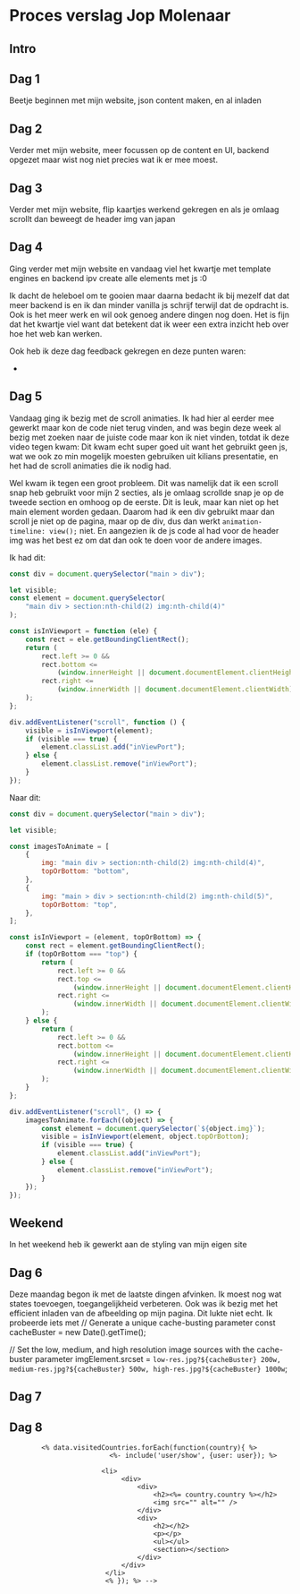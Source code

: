 # Proces verslag Jop Molenaar

## Intro

## Dag 1

Beetje beginnen met mijn website, json content maken, en al inladen

## Dag 2

Verder met mijn website, meer focussen op de content en UI, backend opgezet maar wist nog niet precies wat ik er mee moest.

## Dag 3

Verder met mijn website, flip kaartjes werkend gekregen en als je omlaag scrollt dan beweegt de header img van japan

## Dag 4

Ging verder met mijn website en vandaag viel het kwartje met template engines en backend ipv create alle elements met js :0

Ik dacht de heleboel om te gooien maar daarna bedacht ik bij mezelf dat dat meer backend is en ik dan minder vanilla js schrijf terwijl dat de opdracht is. Ook is het meer werk en wil ook genoeg andere dingen nog doen. Het is fijn dat het kwartje viel want dat betekent dat ik weer een extra inzicht heb over hoe het web kan werken.

Ook heb ik deze dag feedback gekregen en deze punten waren:

-

## Dag 5

Vandaag ging ik bezig met de scroll animaties. Ik had hier al eerder mee gewerkt maar kon de code niet terug vinden, and was begin deze week al bezig met zoeken naar de juiste code maar kon ik niet vinden, totdat ik deze video tegen kwam:
Dit kwam echt super goed uit want het gebruikt geen js, wat we ook zo min mogelijk moesten gebruiken uit kilians presentatie, en het had de scroll animaties die ik nodig had.

Wel kwam ik tegen een groot probleem. Dit was namelijk dat ik een scroll snap heb gebruikt voor mijn 2 secties, als je omlaag scrollde snap je op de tweede section en omhoog op de eerste. Dit is leuk, maar kan niet op het main element worden gedaan. Daarom had ik een div gebruikt maar dan scroll je niet op de pagina, maar op de div, dus dan werkt `animation-timeline: view();` niet.
En aangezien ik de js code al had voor de header img was het best ez om dat dan ook te doen voor de andere images.

Ik had dit:

```js
const div = document.querySelector("main > div");

let visible;
const element = document.querySelector(
    "main div > section:nth-child(2) img:nth-child(4)"
);

const isInViewport = function (ele) {
    const rect = ele.getBoundingClientRect();
    return (
        rect.left >= 0 &&
        rect.bottom <=
            (window.innerHeight || document.documentElement.clientHeight) &&
        rect.right <=
            (window.innerWidth || document.documentElement.clientWidth)
    );
};

div.addEventListener("scroll", function () {
    visible = isInViewport(element);
    if (visible === true) {
        element.classList.add("inViewPort");
    } else {
        element.classList.remove("inViewPort");
    }
});
```

Naar dit:

```js
const div = document.querySelector("main > div");

let visible;

const imagesToAnimate = [
    {
        img: "main div > section:nth-child(2) img:nth-child(4)",
        topOrBottom: "bottom",
    },
    {
        img: "main > div > section:nth-child(2) img:nth-child(5)",
        topOrBottom: "top",
    },
];

const isInViewport = (element, topOrBottom) => {
    const rect = element.getBoundingClientRect();
    if (topOrBottom === "top") {
        return (
            rect.left >= 0 &&
            rect.top <=
                (window.innerHeight || document.documentElement.clientHeight) &&
            rect.right <=
                (window.innerWidth || document.documentElement.clientWidth)
        );
    } else {
        return (
            rect.left >= 0 &&
            rect.bottom <=
                (window.innerHeight || document.documentElement.clientHeight) &&
            rect.right <=
                (window.innerWidth || document.documentElement.clientWidth)
        );
    }
};

div.addEventListener("scroll", () => {
    imagesToAnimate.forEach((object) => {
        const element = document.querySelector(`${object.img}`);
        visible = isInViewport(element, object.topOrBottom);
        if (visible === true) {
            element.classList.add("inViewPort");
        } else {
            element.classList.remove("inViewPort");
        }
    });
});
```

## Weekend

In het weekend heb ik gewerkt aan de styling van mijn eigen site 

## Dag 6

Deze maandag begon ik met de laatste dingen afvinken. Ik moest nog wat states toevoegen, toegangelijkheid verbeteren. Ook was ik bezig met het efficient inladen van de afbeelding op mijn pagina. Dit lukte niet echt. Ik probeerde iets met // Generate a unique cache-busting parameter
const cacheBuster = new Date().getTime();

// Set the low, medium, and high resolution image sources with the cache-buster parameter
imgElement.srcset = `low-res.jpg?${cacheBuster} 200w, medium-res.jpg?${cacheBuster} 500w, high-res.jpg?${cacheBuster} 1000w`;

## Dag 7

## Dag 8

<!-- Feedback:
font veranderen
Make it work
Maak er iets visueel tofs van, fade in als je scrolled, loading state, hover, empty state

Weather api met weer afbeelding links onder, en iets cools aan de andere kant van de
 -->

```
        <% data.visitedCountries.forEach(function(country){ %>
                         <%- include('user/show', {user: user}); %>

                       <li>
                            <div>
                                <div>
                                    <h2><%= country.country %></h2>
                                    <img src="" alt="" />
                                </div>
                                <div>
                                    <h2></h2>
                                    <p></p>
                                    <ul></ul>
                                    <section></section>
                                </div>
                            </div>
                        </li>
                        <% }); %> -->
```
